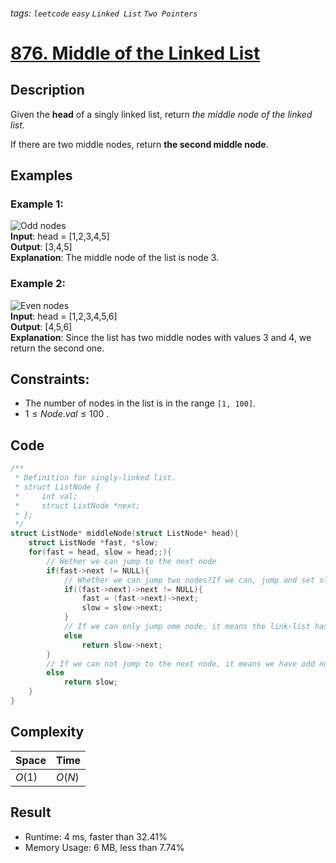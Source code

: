###### tags: `leetcode` `easy` `Linked List` `Two Pointers`
# [876. Middle of the Linked List](https://leetcode.com/problems/middle-of-the-linked-list/)

## Description

Given the **head** of a singly linked list, return *the middle node of the linked list*.  

If there are two middle nodes, return **the second middle node**.  

## Examples
### Example 1:

![Odd nodes](https://assets.leetcode.com/uploads/2021/07/23/lc-midlist1.jpg)  
**Input**: head = [1,2,3,4,5]  
**Output**: [3,4,5]  
**Explanation**: The middle node of the list is node 3.  

### Example 2:

![Even nodes](https://assets.leetcode.com/uploads/2021/07/23/lc-midlist2.jpg)  
**Input**: head = [1,2,3,4,5,6]  
**Output**: [4,5,6]  
**Explanation**: Since the list has two middle nodes with values 3 and 4, we return the second one.  

## Constraints:

- The number of nodes in the list is in the range `[1, 100]`.  
- $1 \leq Node.val \leq 100$ . 

## Code

```c
/**
 * Definition for singly-linked list.
 * struct ListNode {
 *     int val;
 *     struct ListNode *next;
 * };
 */
struct ListNode* middleNode(struct ListNode* head){
    struct ListNode *fast, *slow;
    for(fast = head, slow = head;;){
        // Wether we can jump to the next node
        if(fast->next != NULL){
            // Whether we can jump two nodes?If we can, jump and set slow pointer
            if((fast->next)->next != NULL){
                fast = (fast->next)->next;
                slow = slow->next;
            }
            // If we can only jump ome node, it means the link-list has even nodes and slow is the first middle
            else
                return slow->next;
        }
        // If we can not jump to the next node, it means we have odd nodes and slow is the middle
        else
            return slow;
    }
}
```


## Complexity

|Space |Time |
|-     |-     |
|$O(1)$|$O(N)$|

## Result

- Runtime: 4 ms, faster than 32.41%  
- Memory Usage: 6 MB, less than 7.74%  